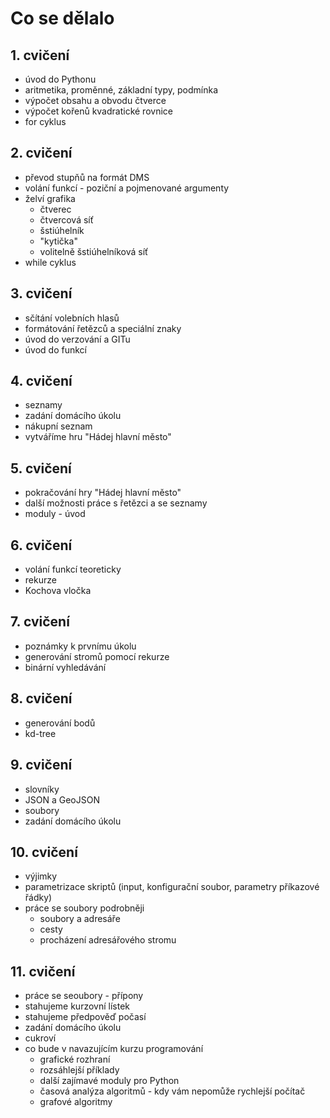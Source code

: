 # Co se dělalo

## 1. cvičení
* úvod do Pythonu
* aritmetika, proměnné, základní typy, podmínka
* výpočet obsahu a obvodu čtverce
* výpočet kořenů kvadratické rovnice
* for cyklus

## 2. cvičení
* převod stupňů na formát DMS
* volání funkcí - poziční a pojmenované argumenty
* želví grafika
  * čtverec
  * čtvercová síť
  * šstiúhelník
  * "kytička"
  * volitelně šstiúhelníková síť
* while cyklus

## 3. cvičení
* sčítání volebních hlasů
* formátování řetězců a speciální znaky
* úvod do verzování a GITu
* úvod do funkcí

## 4. cvičení
* seznamy
* zadání domácího úkolu
* nákupní seznam
* vytváříme hru "Hádej hlavní město"

## 5. cvičení
* pokračování hry "Hádej hlavní město"
* další možnosti práce s řetězci a se seznamy
* moduly - úvod

## 6. cvičení
* volání funkcí teoreticky
* rekurze
* Kochova vločka

## 7. cvičení
* poznámky k prvnímu úkolu
* generování stromů pomocí rekurze
* binární vyhledávání

## 8. cvičení
* generování bodů
* kd-tree

## 9. cvičení
* slovníky
* JSON a GeoJSON
* soubory
* zadání domácího úkolu

## 10. cvičení
* výjimky
* parametrizace skriptů (input, konfigurační soubor, parametry příkazové řádky)
* práce se soubory podrobněji
  * soubory a adresáře
  * cesty
  * procházení adresářového stromu

## 11. cvičení
* práce se seoubory - přípony
* stahujeme kurzovní lístek
* stahujeme předpověď počasí
* zadání domácího úkolu
* cukroví
* co bude v navazujícím kurzu programování
  * grafické rozhraní
  * rozsáhlejší příklady
  * další zajímavé moduly pro Python
  * časová analýza algoritmů - kdy vám nepomůže rychlejší počítač
  * grafové algoritmy

